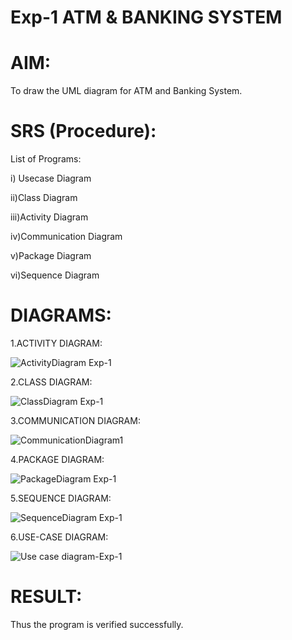 # Exp-1 ATM & BANKING SYSTEM

# AIM:
To draw the UML diagram for ATM and Banking System.

# SRS (Procedure):
List of Programs:

i) Usecase Diagram

ii)Class Diagram

iii)Activity Diagram

iv)Communication Diagram

v)Package Diagram

vi)Sequence Diagram
# DIAGRAMS:
1.ACTIVITY DIAGRAM:


![ActivityDiagram Exp-1](https://github.com/user-attachments/assets/e7672d61-7ba8-4c83-9dc7-4f8414536ead)


2.CLASS DIAGRAM:


![ClassDiagram Exp-1](https://github.com/user-attachments/assets/1a27281c-e4e4-40d2-9d81-fb61a929ec41)

3.COMMUNICATION DIAGRAM:


![CommunicationDiagram1](https://github.com/user-attachments/assets/d3f63752-c691-4c58-b89c-92d48ca01aad)

4.PACKAGE DIAGRAM:


![PackageDiagram Exp-1](https://github.com/user-attachments/assets/100774c2-e385-4e75-a6d4-25a4b208f9a9)

5.SEQUENCE DIAGRAM:


![SequenceDiagram Exp-1](https://github.com/user-attachments/assets/6a995445-8c05-43a4-a5bb-933085299a63)

6.USE-CASE DIAGRAM:


![Use case diagram-Exp-1](https://github.com/user-attachments/assets/154d0bbf-4c2e-40b0-b62e-246b3a2491a8)





# RESULT:

Thus the program is verified successfully.
